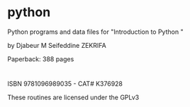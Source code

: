 # python
Python programs and data files for
"Introduction to Python "

by Djabeur M Seifeddine ZEKRIFA


Paperback: 388 pages
#
ISBN 9781096989035 - CAT# K376928

These routines are licensed under the GPLv3
